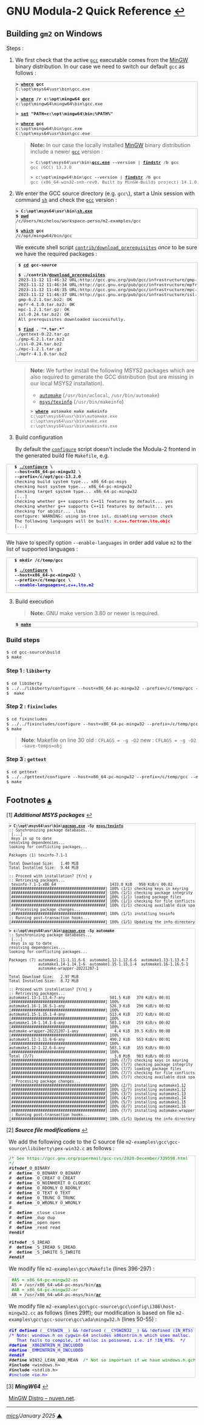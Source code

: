 # <span id="top">GNU Modula-2 Quick Reference</span> <span style="font-size:90%;">[↩](./README.md#top)</span>

## <span id="build_gm2">Building `gm2` on Windows</span>

Steps :

1. We first check that the active [`gcc`][gcc_cli] executable comes from the [MinGW][mingw_binaries] binary distribution. In our case we need to switch our default `gcc` as follows :
   
   <pre style="font-size:80%;border:1px solid #cccccc;">
   <b>&gt; <a href="">where</a> gcc</b>
   C:\opt\msys64\usr\bin\gcc.exe
   &nbsp;
   <b>&gt; <a href="">where</a> /r c:\opt\mingw64 gcc</b>
   c:\opt\mingw64\mingw64\bin\gcc.exe
   &nbsp;
   <b>&gt; <a href="">set</a> "PATH=c:\opt\mingw64\bin;%PATH%"</b>
   &nbsp;
   <b>&gt; <a href="">where</a> gcc</b>
   c:\opt\mingw64\bin\gcc.exe
   C:\opt\msys64\usr\bin\gcc.exe
   </pre>

   > **Note:** In our case the locally installed [MinGW][mingw_binaries] binary distribution include a newer [`gcc`][gcc_cli] version :
   > <pre style="font-size:80%;">
   > <b>&gt; C:\opt\msys64\usr\bin\<a href="https://gcc.gnu.org/onlinedocs/gcc/Invoking-GCC.html" rel="external">gcc.exe</a> --version | <a href="https://learn.microsoft.com/en-us/windows-server/administration/windows-commands/findstr" rel="external">findstr</a> /b gcc</b>
   > gcc (GCC) 13.3.0
   > &nbsp;
   > <b>&gt; c:\opt\mingw64\bin\gcc --version | <a href="https://learn.microsoft.com/en-us/windows-server/administration/windows-commands/findstr" rel="external">findstr</a> /b gcc</b>
   > gcc (x86_64-win32-seh-rev0, Built by MinGW-Builds project) 14.1.0
   > </pre>

2. We enter the GCC source directory (e.g. `gcc\`), start a Unix session with command [`sh`][sh_cli] and check the [`gcc`][gcc_cli] version :

   <pre style="font-size:80%;border:1px solid #cccccc;">
   <b>&gt; C:\opt\msys64\usr\bin\<a href="https://linux.die.net/man/1/sh">sh.exe</a></b>
   <b>$ <a href="">pwd</a></b>
   /c/Users/michelou/workspace-perso/m2-examples/gcc
   &nbsp;
   <b>$ <a href="">which</a> gcc</b>
   /c/opt/mingw64/bin/gcc
   </pre>

   We execute shell script [`contrib/download_prerequisites`](https://github.com/gcc-mirror/gcc/blob/master/contrib/download_prerequisites) *once* to be sure we have the required packages : 
    <!--
    https://stackoverflow.com/questions/9253695/building-gcc-requires-gmp-4-2-mpfr-2-3-1-and-mpc-0-8-0
    -->
    <pre style="font-size:80%;border:1px solid #cccccc;">
    <b>$ <a href="https://man7.org/linux/man-pages/man1/cd.1p.html">cd</a> gcc-source</b>
    &nbsp;
    <b>$ ./contrib/<a href="https://github.com/gcc-mirror/gcc/blob/master/contrib/download_prerequisites" rel="external">download_prerequisites</a></b>
    2023-11-12 11:46:32 URL:http://gcc.gnu.org/pub/gcc/infrastructure/gmp-6.2.1.tar.bz2 [2493916/2493916] -> "gmp-6.2.1.tar.bz2" [1]
    2023-11-12 11:46:34 URL:http://gcc.gnu.org/pub/gcc/infrastructure/mpfr-4.1.0.tar.bz2 [1747243/1747243] -> "mpfr-4.1.0.tar.bz2" [1]
    2023-11-12 11:46:35 URL:http://gcc.gnu.org/pub/gcc/infrastructure/mpc-1.2.1.tar.gz [838731/838731] -> "mpc-1.2.1.tar.gz" [1]
    2023-11-12 11:46:37 URL:http://gcc.gnu.org/pub/gcc/infrastructure/isl-0.24.tar.bz2 [2261594/2261594] -> "isl-0.24.tar.bz2" [1]
    gmp-6.2.1.tar.bz2: OK
    mpfr-4.1.0.tar.bz2: OK
    mpc-1.2.1.tar.gz: OK
    isl-0.24.tar.bz2: OK
    All prerequisites downloaded successfully.
    &nbsp;
    <b>$ <a href="https://man7.org/linux/man-pages/man1/find.1.html" rel="external">find</a> . "*.tar.*"</b>
   ./gettext-0.22.tar.gz
   ./gmp-6.2.1.tar.bz2
   ./isl-0.24.tar.bz2
   ./mpc-1.2.1.tar.gz
   ./mpfr-4.1.0.tar.bz2
    </pre>

    > **Note:** We further install the following MSYS2 packages which are also required to generate the GCC distribution (but are missing in our local MSYS2 installation).
    > - [`automake`][msys2_automake]     (`/usr/bin/aclocal`, `/usr/bin/automake`)
    > - [`msys/texinfo`][msys2_texinfo]  (`/usr/bin/makeinfo`)
    >
    > <pre style="font-size:80%;">
    > <b>&gt; <a href="">where</a> automake make makeinfo</b>
    > c:\opt\msys64\usr\bin\automake.exe
    > c:\opt\msys64\usr\bin\make.exe
    > c:\opt\msys64\usr\bin\makeinfo.exe
    > </pre>

3. Build configuration

   By default the [`configure`][configure_script] script doesn't include the Modula-2 frontend in the generated build file `Makefile`, e.g. 

<!--
$ find . -name configure |wc -l
56
-->
   <pre style="font-size:80%;border:1px solid #cccccc;">
   <b>$ <a href="https://www.gnu.org/prep/standards/html_node/Configuration.html" rel="external">./configure</a> \
   --host=x86_64-pc-mingw32 \
   --prefix=/c/opt/gcc-13.2.0</b>
   checking build system type... x86_64-pc-msys
   checking host system type... x86_64-pc-mingw32
   checking target system type... x86_64-pc-mingw32
   [...]
   checking whether g++ supports C++11 features by default... yes
   checking whether g++ supports C++11 features by default... yes
   checking for objdir... .libs
   configure: WARNING: using in-tree isl, disabling version check
   The following languages will be built: <span style="color:red;"><b>c,c++,fortran,lto,objc</b></span>
   [...]
   </pre>

   We have to specify option `--enable-languages` in order add value `m2` to the list of supported languages :

   <pre style="font-size:80%;border:1px solid #cccccc;">
   <b>$ mkdir /c/temp/gcc</b>
   &nbsp;
   <b>$ <a href="https://www.gnu.org/prep/standards/html_node/Configuration.html" rel="external">./configure</a> \
   --host=x86_64-pc-mingw32 \
   --prefix=/c/temp/gcc \
   <span style="color:blue;">--enable-languages=c,c++,lto,m2</span></b>
   </pre>

3. Build execution

   > **Note:** GNU make version 3.80 or newer is required.

   <pre style="font-size:80%;border:1px solid #cccccc;">
   <b>$ <a href="https://www.gnu.org/software/make/manual/html_node/index.html" rel="external">make</a></b>
   </pre>

### <span id="steps">Build steps</span>

<pre style="font-size:80%;">
$ cd gcc-source\build
$ make
</pre>

#### Step 1 : `libiberty`

<pre style="font-size:80%;">
$ cd libiberty
$ ../../libiberty/configure --host=x86_64-pc-mingw32 --prefix=/c/temp/gcc --enable-languages=c,c++,lto,m2
$  make
</pre>

#### Step 2 : `fixincludes`

<pre style="font-size:80%;">
$ cd fixincludes
$ ../../fixincludes/configure --host=x86_64-pc-mingw32 --prefix=/c/temp/gcc --enable-languages=c,c++,lto,m2
$ make
</pre>
> **Note**:  Makefile on line 30
> old : `CFLAGS = -g -O2`
> new : `CFLAGS = -g -O2 -save-temps=obj`

#### Step 3 : `gettext`

<pre style="font-size:80%;">
$ cd gettext
$ ../../gettext/configure --host=x86_64-pc-mingw32 --prefix=/c/temp/gcc --enable-languages=c,c++,lto,m2
$ make
</pre>

<!--=======================================================================-->

## <span id="footnotes">Footnotes</span> [**&#x25B4;**](#top)

<span id="footnote_01">[1]</span> ***Additional MSYS packages*** [↩](#anchor_01)

<dl><dd style="margin:6px;">
<pre style="font-size:70%;border:1px solid #cccccc;">
<b>&gt; C:\opt\msys64\usr\bin\<a href="https://www.msys2.org/docs/package-management/" rel="external"><b>pacman.exe</b></a> -Sy <a href="https://packages.msys2.org/package/texinfo">msys/texinfo</a></b>
:: Synchronizing package databases...
 [...]
 msys is up to date
resolving dependencies...
looking for conflicting packages...
&nbsp;
Packages (1) texinfo-7.1-1
&nbsp;
Total Download Size:   1.40 MiB
Total Installed Size:  9.44 MiB
&nbsp;
:: Proceed with installation? [Y/n] y
:: Retrieving packages...
 texinfo-7.1-1-x86_64                        1433.8 KiB   950 KiB/s 00:02
[##########################################] 100% (1/1) checking keys in keyring
[##########################################] 100% (1/1) checking package integrity
[##########################################] 100% (1/1) loading package files
[##########################################] 100% (1/1) checking for file conflicts
[##########################################] 100% (1/1) checking available disk space
:: Processing package changes...
[##########################################] 100% (1/1) installing texinfo
:: Running post-transaction hooks...
[##########################################] 100% (1/1) Updating the info directory file...
</pre>

<pre style="font-size:70%;border:1px solid #cccccc;">
<b>&gt; c:\opt\msys64\usr\bin\<a href="https://www.msys2.org/docs/package-management/"><b>pacman.exe</b></a> -Sy automake</b>
:: Synchronizing package databases...
 [...]
 msys is up to date
resolving dependencies...
looking for conflicting packages...

Packages (7) automake1.11-1.11.6-6  automake1.12-1.12.6-6  automake1.13-1.13.4-7
             automake1.14-1.14.1-6  automake1.15-1.15.1-4  automake1.16-1.16.5-1
             automake-wrapper-20221207-1

Total Download Size:   2.97 MiB
Total Installed Size:  8.72 MiB

:: Proceed with installation? [Y/n] y
:: Retrieving packages...
automake1.13-1.13.4-7-any                    501.5 KiB   370 KiB/s 00:01
[##########################################] 100%
automake1.16-1.16.5-1-any                    526.3 KiB   290 KiB/s 00:02
[##########################################] 100%
automake1.15-1.15.1-4-any                    513.4 KiB   272 KiB/s 00:02
[##########################################] 100%
automake1.14-1.14.1-6-any                    503.1 KiB   259 KiB/s 00:02
[##########################################] 100%
automake-wrapper-20221207-1-any                4.4 KiB  39.5 KiB/s 00:00
[##########################################] 100%
automake1.11-1.11.6-6-any                    490.2 KiB   553 KiB/s 00:01
[##########################################] 100%
automake1.12-1.12.6-6-any                    503.1 KiB   155 KiB/s 00:03
[##########################################] 100%
Total (7/7)                                    3.0 MiB   903 KiB/s 00:03
[##########################################] 100% (7/7) checking keys in keyring
[##########################################] 100% (7/7) checking package integrity
[##########################################] 100% (7/7) loading package files
[##########################################] 100% (7/7) checking for file conflicts
[##########################################] 100% (7/7) checking available disk space
:: Processing package changes...
[##########################################] 100% (2/7) installing automake1.12
[##########################################] 100% (2/7) installing automake1.12
[##########################################] 100% (3/7) installing automake1.13
[##########################################] 100% (4/7) installing automake1.14
[##########################################] 100% (5/7) installing automake1.15
[##########################################] 100% (6/7) installing automake1.16
[##########################################] 100% (7/7) installing automake-wrapper
:: Running post-transaction hooks...
[##########################################] 100% (1/1) Updating the info directory file...
</pre>
</dd></dl>

<span id="footnote_02">[2]</span> ***Source file modifications*** [↩](#anchor_02)

<dl><dd style="margin:6px;">
We add the following code to the C source file <code>m2-examples\gcc\gcc-source\libiberty\pex-win32.c</code> as follows :
<pre style="font-size:80%;border:1px solid #cccccc;">
<span style="color:green;">/* See https://gcc.gnu.org/pipermail/gcc-cvs/2020-December/339598.html
*/</span>
#<b>ifndef</b>_O_BINARY
#  <b>define</b> _O_BINARY O_BINARY
#  <b>define</b> _O_CREAT O_CREAT
#  <b>define</b> _O_NOINHERIT O_CLOEXEC
#  <b>define</b> _O_RDONLY O_RDONLY
#  <b>define</b> _O_TEXT O_TEXT
#  <b>define</b> _O_TRUNC O_TRUNC
#  <b>define</b> _O_WRONLY O_WRONLY
#
#  <b>define</b> _close close
#  <b>define</b> _dup dup
#  <b>define</b> _open open
#  <b>define</b> _read read
#<b>endif</b>
&nbsp;
#<b>ifndef</b> _S_IREAD
#  <b>define</b> _S_IREAD S_IREAD
#  <b>define</b> _S_IWRITE S_IWRITE
#<b>endif</b>
</pre>

We modify file `m2-examples\gcc\Makefile` (lines 396-297) :

<pre style="font-size:80%;border:1px solid #cccccc;">
 <span style="color:green;">#AS = x86_64-pc-mingw32-as</span>
 AS = /usr/x86_64-w64-pc-msys/bin/<a href="https://linux.die.net/man/1/as"><b>as</b></a>
 <span style="color:green;">#AR = x86_64-pc-mingw32-ar</span>
 AR = /usr/x86_64-w64-pc-msys/bin/<a href="https://linux.die.net/man/1/ar"><b>ar</b></a>
</pre>

We modify file `m2-examples\gcc\gcc-source\gcc\config\i386\host-mingw32.cc` as follows (lines 29ff); our modification is based on file <code>m2-examples\gcc\gcc-source\gcc\ada\mingw32.h</code> (lines 50-55) :

<pre style="font-size:80%;border:1px solid #cccccc;">
<span style="color:blue;">#<b>if defined</b> (__CYGWIN__) && !defined (__CYGWIN32__) && !defined (IN_RTS)
/* Note: windows.h on cygwin-64 includes x86intrin.h which uses malloc.
   That fails to compile, if malloc is poisoned, i.e. if !IN_RTS.  */
#<b>define</b> _X86INTRIN_H_INCLUDED
#<b>define</b> _EMMINTRIN_H_INCLUDED
#<b>endif</b></span>
#<b>define</b> WIN32_LEAN_AND_MEAN  <span style="color:green;">/* Not so important if we have windows.h.gch.  */</span>
#<b>include</b> &lt;windows.h>
#<b>include</b> &lt;stdlib.h>
<span style="color:blue;">#include &lt;io.h></span>
</pre>
</dd></dl>

<!--
$ C:\opt\msys64\usr\bin\sh.exe ./configure --host=x86_64-pc-mingw32 --prefix=/c/opt/gcc-13 --enable-languages=c,c++,lto,m2
checking build system type... x86_64-pc-msys
checking host system type... x86_64-pc-mingw32
checking target system type... x86_64-pc-mingw32
checking for a BSD-compatible install... /usr/bin/install -c
checking whether ln works... yes
checking whether ln -s works... no, using cp -pR
checking for a sed that does not truncate output... /usr/bin/sed
checking for gawk... gawk
checking for libatomic support... yes
checking for libitm support... no
checking for libsanitizer support... no
checking for libvtv support... yes
checking for libphobos support... no
checking for x86_64-pc-mingw32-gcc... no
checking for gcc... gcc
checking whether the C compiler works... yes
checking for C compiler default output file name... a.exe
checking for suffix of executables... .exe
checking whether we are cross compiling... no
checking for suffix of object files... o
checking whether we are using the GNU C compiler... yes
checking whether gcc accepts -g... yes
checking for gcc option to accept ISO C89... none needed
checking for gcc option to accept ISO C99... none needed
checking for x86_64-pc-mingw32-g++... no
checking for x86_64-pc-mingw32-c++... no
checking for x86_64-pc-mingw32-gpp... no
checking for x86_64-pc-mingw32-aCC... no
checking for x86_64-pc-mingw32-CC... no
checking for x86_64-pc-mingw32-cxx... no
checking for x86_64-pc-mingw32-cc++... no
checking for x86_64-pc-mingw32-cl.exe... no
checking for x86_64-pc-mingw32-FCC... no
checking for x86_64-pc-mingw32-KCC... no
checking for x86_64-pc-mingw32-RCC... no
checking for x86_64-pc-mingw32-xlC_r... no
checking for x86_64-pc-mingw32-xlC... no
checking for g++... g++
checking whether we are using the GNU C++ compiler... yes
checking whether g++ accepts -g... yes
checking whether g++ accepts -static-libstdc++ -static-libgcc... yes
checking for x86_64-pc-mingw32-gnatbind... no
checking for gnatbind... gnatbind
checking for x86_64-pc-mingw32-gnatmake... no
checking for gnatmake... gnatmake
checking whether compiler driver understands Ada and is recent enough... no
checking for x86_64-pc-mingw32-gdc... no
checking for gdc... no
checking whether the D compiler works... no
checking how to compare bootstrapped objects... cmp --ignore-initial=16 $$f1 $$f2
checking whether g++ supports C++11 features by default... yes
checking whether g++ supports C++11 features by default... yes
checking for objdir... .libs
configure: WARNING: using in-tree isl, disabling version check
 'c++' language required by 'm2' in stage 1; enabling
*** This configuration is not supported in the following subdirectories:
     target-libgomp target-libitm target-libsanitizer target-libphobos target-libffi target-libgo gnattools gotools target-libada target-zlib target-libbacktrace target-libgfortran target-libobjc
    (Any other directories should still work fine.)
checking for default BUILD_CONFIG...
checking for --enable-vtable-verify... no
checking for bison... no
checking for byacc... no
checking for yacc... no
checking for bison... no
checking for gm4... no
checking for gnum4... no
checking for m4... m4
checking for flex... no
checking for lex... no
checking for flex... no
checking for makeinfo... makeinfo
checking for expect... no
checking for runtest... no
checking for x86_64-pc-mingw32-ar... no
checking for x86_64-pc-mingw32-as... no
checking for x86_64-pc-mingw32-dlltool... no
checking for x86_64-pc-mingw32-dsymutil... no
checking for ld... (cached) /usr/lib/gcc/x86_64-pc-msys/13.2.0/../../../../x86_64-pc-msys/bin/ld.exe
checking for x86_64-pc-mingw32-ld... (cached) /usr/lib/gcc/x86_64-pc-msys/13.2.0/../../../../x86_64-pc-msys/bin/ld.exe
checking for x86_64-pc-mingw32-lipo... no
checking for x86_64-pc-mingw32-nm... no
checking for x86_64-pc-mingw32-ranlib... no
checking for x86_64-pc-mingw32-strip... no
checking for x86_64-pc-mingw32-windres... no
checking for x86_64-pc-mingw32-windmc... no
checking for x86_64-pc-mingw32-objcopy... no
checking for x86_64-pc-mingw32-objdump... no
checking for x86_64-pc-mingw32-otool... no
checking for x86_64-pc-mingw32-readelf... no
checking where to find the target ar... pre-installed in /usr/lib/gcc/x86_64-pc-msys/13.2.0/../../../../x86_64-pc-msys/bin
checking where to find the target as... pre-installed in /usr/lib/gcc/x86_64-pc-msys/13.2.0/../../../../x86_64-pc-msys/bin
checking where to find the target cc... pre-installed
checking where to find the target c++... pre-installed
checking where to find the target c++ for libstdc++... pre-installed
checking where to find the target dlltool... pre-installed in /usr/lib/gcc/x86_64-pc-msys/13.2.0/../../../../x86_64-pc-msys/bin
checking where to find the target dsymutil... pre-installed
checking where to find the target gcc... pre-installed
checking where to find the target gfortran... pre-installed
checking where to find the target gccgo... pre-installed
checking where to find the target gdc... pre-installed
checking where to find the target gm2... pre-installed
checking where to find the target ld... pre-installed in /usr/lib/gcc/x86_64-pc-msys/13.2.0/../../../../x86_64-pc-msys/bin
checking where to find the target lipo... pre-installed
checking where to find the target nm... pre-installed in /usr/lib/gcc/x86_64-pc-msys/13.2.0/../../../../x86_64-pc-msys/bin
checking where to find the target objcopy... pre-installed in /usr/lib/gcc/x86_64-pc-msys/13.2.0/../../../../x86_64-pc-msys/bin
checking where to find the target objdump... pre-installed in /usr/lib/gcc/x86_64-pc-msys/13.2.0/../../../../x86_64-pc-msys/bin
checking where to find the target otool... pre-installed
checking where to find the target ranlib... pre-installed in /usr/lib/gcc/x86_64-pc-msys/13.2.0/../../../../x86_64-pc-msys/bin
checking where to find the target readelf... pre-installed in /usr/lib/gcc/x86_64-pc-msys/13.2.0/../../../../x86_64-pc-msys/bin
checking where to find the target strip... pre-installed in /usr/lib/gcc/x86_64-pc-msys/13.2.0/../../../../x86_64-pc-msys/bin
checking where to find the target windres... pre-installed
checking where to find the target windmc... pre-installed
checking whether to enable maintainer-specific portions of Makefiles... no
configure: creating ./config.status
config.status: creating Makefile
-->

<!--
g++ -c -DIN_GCC       -DGENERATOR_FILE -I. -Ibuild -I../.././gcc -I../.././gcc/build -I../.././gcc/../include -I./../intl -I../.././gcc/../libcpp/include  \
        -o build/gengtype.o ../.././gcc/gengtype.cc
/c/Users/michelou/workspace-perso/m2-examples/gcc-13-20230219/missing flex  -ogengtype-lex.cc ../.././gcc/gengtype-lex.l && { \
  echo '#ifdef HOST_GENERATOR_FILE' > gengtype-lex.cc.tmp; \
  echo '#include "config.h"'       >> gengtype-lex.cc.tmp; \
  echo '#else'                     >> gengtype-lex.cc.tmp; \
  echo '#include "bconfig.h"'      >> gengtype-lex.cc.tmp; \
  echo '#endif'                    >> gengtype-lex.cc.tmp; \
  cat gengtype-lex.cc >> gengtype-lex.cc.tmp; \
  mv gengtype-lex.cc.tmp gengtype-lex.cc; \
}
/c/Users/michelou/workspace-perso/m2-examples/gcc-13-20230219/missing: line 81: flex: command not found
WARNING: 'flex' is missing on your system.
         You should only need it if you modified a '.l' file.
         You may want to install the Fast Lexical Analyzer package:
         <http://flex.sourceforge.net/>
make[2]: [Makefile:3076: gengtype-lex.cc] Error 127 (ignored)
g++ -c -DIN_GCC       -DGENERATOR_FILE -I. -Ibuild -I../.././gcc -I../.././gcc/build -I../.././gcc/../include -I./../intl -I../.././gcc/../libcpp/include  \
        -o build/gengtype-lex.o gengtype-lex.cc
cc1plus: fatal error: gengtype-lex.cc: No such file or directory
compilation terminated.
make[2]: *** [Makefile:2855: build/gengtype-lex.o] Error 1
make[2]: Leaving directory '/c/Users/michelou/workspace-perso/m2-examples/gcc-13-20230219/host-x86_64-pc-mingw32/gcc'
make[1]: *** [Makefile:4651: all-gcc] Error 2
make[1]: Leaving directory '/c/Users/michelou/workspace-perso/m2-examples/gcc-13-20230219'
make: *** [Makefile:1064: all] Error 2

michelou@DESKTOP-U9DCNVQ C:\Users\michelou\workspace-perso\m2-examples\gcc-13-20230219
$ where /r c:\opt\msys64 flex
INFO: Could not find files for the given pattern(s).

michelou@DESKTOP-U9DCNVQ C:\Users\michelou\workspace-perso\m2-examples\gcc-13-20230219
$ C:\opt\msys64\usr\bin\pacman.exe -Sy flex
:: Synchronizing package databases...
 clangarm64                                                            404.7 KiB   269 KiB/s 00:02
[####################################################] 100%  mingw32   431.5 KiB   134 KiB/s 00:03
[####################################################] 100%  mingw64   462.0 KiB   251 KiB/s 00:02
[####################################################] 100%  ucrt64    463.8 KiB   254 KiB/s 00:02
[####################################################] 100%  clang32   418.6 KiB   118 KiB/s 00:04
[####################################################] 100%  clang64   455.0 KiB   575 KiB/s 00:01
[####################################################] 100%  msys is up to date
resolving dependencies...
looking for conflicting packages...

Packages (1) flex-2.6.4-3

Total Download Size:   0.30 MiB
Total Installed Size:  1.53 MiB

:: Proceed with installation? [Y/n] y
:: Retrieving packages...
 flex-2.6.4-3-x86_64                                              303.8 KiB   534 KiB/s 00:01
[####################################################] 100% (1/1) checking keys in keyring                                        
[####################################################] 100% (1/1) checking package integrity
[####################################################] 100% (1/1) loading package files
[####################################################] 100% (1/1) checking for file conflicts
[####################################################] 100% (1/1) checking available disk space
:: Processing package changes...
[####################################################] 100% (1/1) installing flex
:: Running post-transaction hooks...
[####################################################] 100% (1/1) Updating the info directory file...
-->
<!--=======================================================================-->

<span id="footnote_03">[3]</span> ***MingW64*** [↩](#anchor_03)

<dl><dd style="margin:6px;">
<a href="https://nuwen.net/mingw.html">MinGW Distro &ndash; nuven.net</a>.
</dd></dl>

***

*[mics](https://lampwww.epfl.ch/~michelou/)/January 2025* [**&#9650;**](#top)
<span id="bottom">&nbsp;</span>

<!-- href links -->

[configure_script]: https://www.gnu.org/prep/standards/html_node/Configuration.html
[gcc_cli]: https://gcc.gnu.org/onlinedocs/gcc/Invoking-GCC.html
[mingw_binaries]: https://github.com/niXman/mingw-builds-binaries/releases
[msys2_automake]: https://packages.msys2.org/package/automake
[msys2_texinfo]: https://packages.msys2.org/package/texinfo
[sh_cli]: https://
